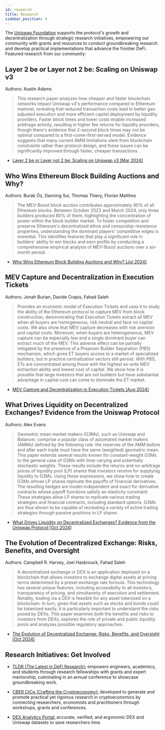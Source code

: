 ```yaml
---
id: research
title: Research
sidebar_position: 4
---
```


The [Uniswap Foundation](https://www.uniswapfoundation.org/) supports the protocol's growth and decentralization through strategic research initiatives, empowering our community with grants and resources to conduct groundbreaking research and develop practical implementations that advance the frontier DeFi. Featured research from our community:

## Layer 2 be or Layer not 2 be: Scaling on Uniswap v3

Authors: Austin Adams

> This research paper analyzes how cheaper and faster blockchain networks impact Uniswap v3's performance compared to Ethereum mainnet, revealing that reduced transaction costs lead to better gas-adjusted execution and more efficient capital deployment by liquidity providers. Faster block times and lower costs enable increased arbitrage activity, resulting in higher fee returns for liquidity providers, though there's evidence that 2-second block times may not be optimal compared to a first-come-first-served model. Evidence suggests that many current AMM limitations stem from blockchain constraints rather than protocol design, and these issues can be significantly improved through faster, cheaper transactions.

- [Layer 2 be or Layer not 2 be: Scaling on Uniswap v3 [Mar 2024]](https://arxiv.org/abs/2403.09494)

## Who Wins Ethereum Block Building Auctions and Why?

Authors: Burak Öz, Danning Sui, Thomas Thiery, Florian Matthes

> The MEV-Boost block auction contributes approximately 90% of all Ethereum blocks. Between October 2023 and March 2024, only three builders produced 80% of them, highlighting the concentration of power within the block builder market. To foster competition and preserve Ethereum's decentralized ethos and censorship-resistance properties, understanding the dominant players' competitive edges is essential. This identifies features that play a significant role in builders' ability to win blocks and earn profits by conducting a comprehensive empirical analysis of MEV-Boost auctions over a six-month period. 

- [Who Wins Ethereum Block Building Auctions and Why? [Jul 2024]](https://arxiv.org/abs/2407.13931)

## MEV Capture and Decentralization in Execution Tickets

Authors: Jonah Burian, Davide Crapis, Fahad Saleh

> Provides an economic model of Execution Tickets and uses it to study the ability of the Ethereum protocol to capture MEV from block construction, demonstrating that Execution Tickets extract all MEV when all buyers are homogeneous, risk neutral and face no capital costs. We also show that MEV capture decreases with risk aversion and capital costs. Moreover, when buyers are heterogeneous, MEV capture can be especially low and a single dominant buyer can extract much of the MEV. This adverse effect can be partially mitigated by the presence of a Proposer Builder Separation (PBS) mechanism, which gives ET buyers access to a market of specialized builders, but in practice centralization vectors still persist. With PBS, ETs are concentrated among those with the highest ex-ante MEV extraction ability and lowest cost of capital. We show how it is possible that large investors that are not builders but have substantial advantage in capital cost can come to dominate the ET market.

- [MEV Capture and Decentralization in Execution Tickets [Aug 2024]](https://arxiv.org/abs/2408.11255)

## What Drives Liquidity on Decentralized Exchanges? Evidence from the Uniswap Protocol

Authors: Alex Evans

> Geometric mean market makers (G3Ms), such as Uniswap and Balancer, comprise a popular class of automated market makers (AMMs) defined by the following rule: the reserves of the AMM before and after each trade must have the same (weighted) geometric mean. This paper extends several results known for constant-weight G3Ms to the general case of G3Ms with time-varying and potentially stochastic weights. These results include the returns and no-arbitrage prices of liquidity pool (LP) shares that investors receive for supplying liquidity to G3Ms. Using these expressions, we show how to create G3Ms whose LP shares replicate the payoffs of financial derivatives. The resulting hedges are model-independent and exact for derivative contracts whose payoff functions satisfy an elasticity constraint. These strategies allow LP shares to replicate various trading strategies and financial contracts, including standard options. G3Ms are thus shown to be capable of recreating a variety of active trading strategies through passive positions in LP shares.

- [What Drives Liquidity on Decentralized Exchanges? Evidence from the Uniswap Protocol [Oct 2024]](https://arxiv.org/abs/2410.19107)

## The Evolution of Decentralized Exchange: Risks, Benefits, and Oversight

Authors: Campbell R. Harvey, Joel Hasbrouck, Fahad Saleh

> A decentralized exchange or DEX is an application deployed on a blockchain that allows investors to exchange digital assets at pricing terms determined by a preset exchange rate formula. This technology has several unique features, including accessibility to all investors, transparency of pricing, and simultaneity of execution and settlement. Notably, trading via a DEX is feasible for any asset tokenized on a blockchain. In turn, given that assets such as stocks and bonds could be tokenized easily, it is particularly important to understand the risks posed by DEXs. This paper examines both the benefits and risks to investors from DEXs, explores the role of private and public liquidity pools and analyzes possible regulatory approaches.

- [The Evolution of Decentralized Exchange: Risks, Benefits, and Oversight [Oct 2024]](https://papers.ssrn.com/sol3/papers.cfm?abstract_id=4861942)


## Research Initiatives: Get Involved

- [TLDR (The Latest in DeFi Research):](https://www.thelatestindefi.org/) empowers engineers, academics, and students through research fellowships with grants and expert mentorship, culminating in an annual conference to showcase groundbreaking work.

- [CBER CtCe (Crafting the Cryptoeconomy):](https://x.com/UniswapFND/status/1859719158763749514) developed to generate and promote practical yet rigorous research in cryptoeconomics by connecting researchers, economists and practitioners through workshops, grants and conferences. 

- [DEX Analytics Portal:](https://dexanalytics.org/) accurate, verified, and ergonomic DEX and Uniswap datasets to save researchers time.


<!-- 

The automated market maker is a new concept, and as such, new research comes out frequently. We've selected some of the most thoughtful here.

# Uniswap's Financial Alchemy

Authors: Dave White, Martin Tassy, Charlie Noyes, and Dan Robinson

> An automated market maker is a type of decentralized exchange that lets customers trade between on-chain assets like USDC and ETH. Uniswap is the most popular AMM on Ethereum. Like most AMMs, Uniswap facilitates trading between a particular pair of assets by holding reserves of both assets. It sets the trading price between them based on the size of its reserves in such a way that prices will stay in line with the broader market. Anybody who would like to can join the “pool” for a particular pair and become a liquidity provider, or LP, so-called because they provide liquid assets for others to trade against. LPs contribute assets to both reserves simultaneously, taking on some of the risk of trading in exchange for a share of the returns.

- [Uniswap's Financial Alchemy](https://www.paradigm.xyz/2020/12/uniswaps-alchemy) 

# An analysis of Uniswap markets

Authors: Guillermo Angeris, Hsien-Tang Kao, Rei Chiang, Charlie Noyes, Tarun Chitra

> Uniswap---and other constant product markets---appear to work well in practice despite their simplicity. In this paper, we give a simple formal analysis of constant product markets and their generalizations, showing that, under some common conditions, these markets must closely track the reference market price. We also show that Uniswap satisfies many other desirable properties and numerically demonstrate, via a large-scale agent-based simulation, that Uniswap is stable under a wide range of market conditions.

- [An analysis of Uniswap markets](https://arxiv.org/abs/1911.03380)

# Improved Price Oracles: Constant Function Market Makers

Authors: Guillermo Angeris, Tarun Chitra

> Automated market makers, first popularized by Hanson's logarithmic market scoring rule (or LMSR) for prediction markets, have become important building blocks, called 'primitives,' for decentralized finance. A particularly useful primitive is the ability to measure the price of an asset, a problem often known as the pricing oracle problem. In this paper, we focus on the analysis of a very large class of automated market makers, called constant function market makers (or CFMMs) which includes existing popular market makers such as Uniswap, Balancer, and Curve, whose yearly transaction volume totals to billions of dollars. We give sufficient conditions such that, under fairly general assumptions, agents who interact with these constant function market makers are incentivized to correctly report the price of an asset and that they can do so in a computationally efficient way. We also derive several other useful properties that were previously not known. These include lower bounds on the total value of assets held by CFMMs and lower bounds guaranteeing that no agent can, by any set of trades, drain the reserves of assets held by a given CFMM.

- [Improved Price Oracles: Constant Function Market Makers](https://arxiv.org/abs/2003.10001)

# Pintail research

Published [medium](https://medium.com/@pintail) articles by Pintail.

- [Understanding Uniswap Returns](https://medium.com/@pintail/understanding-uniswap-returns-cc593f3499ef)
- [Uniswap: A Good Deal for Liquidity Providers?](https://medium.com/@pintail/uniswap-a-good-deal-for-liquidity-providers-104c0b6816f2)

# Liquidity Provider Returns in Geometric Mean Markets

Authors: Alex Evans

> Geometric mean market makers (G3Ms), such as Uniswap and Balancer, comprise a popular class of automated market makers (AMMs) defined by the following rule: the reserves of the AMM before and after each trade must have the same (weighted) geometric mean. This paper extends several results known for constant-weight G3Ms to the general case of G3Ms with time-varying and potentially stochastic weights. These results include the returns and no-arbitrage prices of liquidity pool (LP) shares that investors receive for supplying liquidity to G3Ms. Using these expressions, we show how to create G3Ms whose LP shares replicate the payoffs of financial derivatives. The resulting hedges are model-independent and exact for derivative contracts whose payoff functions satisfy an elasticity constraint. These strategies allow LP shares to replicate various trading strategies and financial contracts, including standard options. G3Ms are thus shown to be capable of recreating a variety of active trading strategies through passive positions in LP shares.

- [Liquidity Provider Returns in Geometric Mean Markets](https://arxiv.org/abs/2006.08806)

# The Replicating Portfolio of a Constant Product Market

Authors: Joseph Clark

> We derive the replicating portfolio of a constant product market. This is structurally short volatility (selling options) which explains why positive transaction costs are needed to induce liquidity providers to participate. Where futures and options markets do not exist, this payoff can be used to create them.

- [https://papers.ssrn.com/sol3/papers.cfm?abstract_id=3550601](https://papers.ssrn.com/sol3/papers.cfm?abstract_id=3550601)

-->
